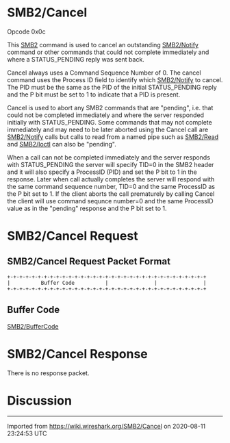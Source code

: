 # SMB2/Cancel

Opcode 0x0c

This [SMB2](/SMB2) command is used to cancel an outstanding [SMB2/Notify](/SMB2/Notify) command or other commands that could not complete immediately and where a STATUS\_PENDING reply was sent back.

Cancel always uses a Command Sequence Number of 0. The cancel command uses the Process ID field to identify which [SMB2/Notify](/SMB2/Notify) to cancel. The PID must be the same as the PID of the initial STATUS\_PENDING reply and the P bit must be set to 1 to indicate that a PID is present.

Cancel is used to abort any SMB2 commands that are "pending", i.e. that could not be completed immediately and where the server responded initially with STATUS\_PENDING. Some commands that may not complete immediately and may need to be later aborted using the Cancel call are [SMB2/Notify](/SMB2/Notify) calls but calls to read from a named pipe such as [SMB2/Read](/SMB2/Read) and [SMB2/Ioctl](/SMB2/Ioctl) can also be "pending".

When a call can not be completed immediately and the server responds with STATUS\_PENDING the server will specify TID=0 in the SMB2 header and it will also specify a ProcessID (PID) and set the P bit to 1 in the response. Later when call actually completes the server will respond with the same command sequence number, TID=0 and the same ProcessID as the P bit set to 1. If the client aborts the call prematurely by calling Cancel the client will use command sequnce number=0 and the same ProcessID value as in the "pending" response and the P bit set to 1.

# SMB2/Cancel Request

## SMB2/Cancel Request Packet Format

    +-+-+-+-+-+-+-+-+-+-+-+-+-+-+-+-+-+-+-+-+-+-+-+-+-+-+-+-+-+-+-+-+
    |          Buffer Code          |               |               |
    +-+-+-+-+-+-+-+-+-+-+-+-+-+-+-+-+-+-+-+-+-+-+-+-+-+-+-+-+-+-+-+-+

## Buffer Code

[SMB2/BufferCode](/SMB2/BufferCode)

# SMB2/Cancel Response

There is no response packet.

# Discussion

---

Imported from https://wiki.wireshark.org/SMB2/Cancel on 2020-08-11 23:24:53 UTC
